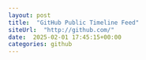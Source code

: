 ```yaml
---
layout: post
title:  "GitHub Public Timeline Feed"
siteUrl:  "http://github.com/"
date:  2025-02-01 17:45:15+00:00
categories: github
---
```

